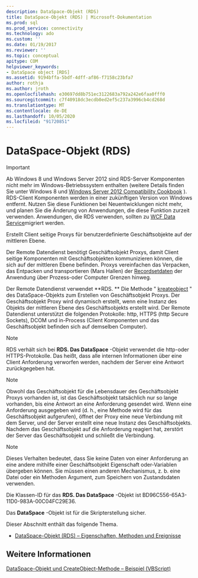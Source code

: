 ```yaml
---
description: DataSpace-Objekt (RDS)
title: DataSpace-Objekt (RDS) | Microsoft-Dokumentation
ms.prod: sql
ms.prod_service: connectivity
ms.technology: ado
ms.custom: ''
ms.date: 01/19/2017
ms.reviewer: ''
ms.topic: conceptual
apitype: COM
helpviewer_keywords:
- DataSpace object [RDS]
ms.assetid: 9194bffa-5bdf-4dff-af86-f7158c23bfa7
author: rothja
ms.author: jroth
ms.openlocfilehash: e30697dd8b751ec3122683a792a242e6faa0fff0
ms.sourcegitcommit: c7f40918dc3ecdb0ed2ef5c237a3996cb4cd268d
ms.translationtype: MT
ms.contentlocale: de-DE
ms.lasthandoff: 10/05/2020
ms.locfileid: "91720851"
---
```

# <a name="dataspace-object-rds"></a>DataSpace-Objekt (RDS)
> [!IMPORTANT]
>  Ab Windows 8 und Windows Server 2012 sind RDS-Server Komponenten nicht mehr im Windows-Betriebssystem enthalten (weitere Details finden Sie unter Windows 8 und [Windows Server 2012 Compatibility Cookbook](https://www.microsoft.com/download/details.aspx?id=27416) ). RDS-Client Komponenten werden in einer zukünftigen Version von Windows entfernt. Nutzen Sie diese Funktionen bei Neuentwicklungen nicht mehr, und planen Sie die Änderung von Anwendungen, die diese Funktion zurzeit verwenden. Anwendungen, die RDS verwenden, sollten zu [WCF Data Service](/dotnet/framework/wcf/)migriert werden.  
  
 Erstellt Client seitige Proxys für benutzerdefinierte Geschäftsobjekte auf der mittleren Ebene.  
  
 Der Remote Datendienst benötigt Geschäftsobjekt Proxys, damit Client seitige Komponenten mit Geschäftsobjekten kommunizieren können, die sich auf der mittleren Ebene befinden. Proxys vereinfachen das Verpacken, das Entpacken und transportieren (Mars Hallen) der [Recordsetdaten](../ado-api/recordset-object-ado.md) der Anwendung über Prozess-oder Computer Grenzen hinweg.  
  
 Der Remote Datendienst verwendet **RDS. ** Die Methode " [kreateobject](./createobject-method-rds.md) " des DataSpace-Objekts zum Erstellen von Geschäftsobjekt Proxys. Der Geschäftsobjekt Proxy wird dynamisch erstellt, wenn eine Instanz des Objekts der mittleren Ebene des Geschäftsobjekts erstellt wird. Der Remote Datendienst unterstützt die folgenden Protokolle: http, HTTPS (http Secure Sockets), DCOM und in-Process (Client Komponenten und das Geschäftsobjekt befinden sich auf demselben Computer).  
  
> [!NOTE]
>  RDS verhält sich bei **RDS. Das DataSpace** -Objekt verwendet die http-oder HTTPS-Protokolle. Das heißt, dass alle internen Informationen über eine Client Anforderung verworfen werden, nachdem der Server eine Antwort zurückgegeben hat.  
  
> [!NOTE]
>  Obwohl das Geschäftsobjekt für die Lebensdauer des Geschäftsobjekt Proxys vorhanden ist, ist das Geschäftsobjekt tatsächlich nur so lange vorhanden, bis eine Antwort an eine Anforderung gesendet wird. Wenn eine Anforderung ausgegeben wird (d. h., eine Methode wird für das Geschäftsobjekt aufgerufen), öffnet der Proxy eine neue Verbindung mit dem Server, und der Server erstellt eine neue Instanz des Geschäftsobjekts. Nachdem das Geschäftsobjekt auf die Anforderung reagiert hat, zerstört der Server das Geschäftsobjekt und schließt die Verbindung.  
  
> [!NOTE]
>  Dieses Verhalten bedeutet, dass Sie keine Daten von einer Anforderung an eine andere mithilfe einer Geschäftsobjekt Eigenschaft oder-Variablen übergeben können. Sie müssen einen anderen Mechanismus, z. b. eine Datei oder ein Methoden Argument, zum Speichern von Zustandsdaten verwenden.  
  
 Die Klassen-ID für das **RDS. Das DataSpace** -Objekt ist BD96C556-65A3-11D0-983A-00C04FC29E36.  
  
 Das **DataSpace** -Objekt ist für die Skripterstellung sicher.  
  
 Dieser Abschnitt enthält das folgende Thema.  
  
-   [DataSpace-Objekt (RDS) – Eigenschaften, Methoden und Ereignisse](./dataspace-object-rds-properties-methods-and-events.md)  
  
## <a name="see-also"></a>Weitere Informationen  
 [DataSpace-Objekt und CreateObject-Methode – Beispiel (VBScript)](./dataspace-object-and-createobject-method-example-vbscript.md)